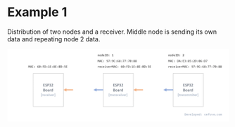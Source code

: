 # Example 1

Distribution of two nodes and a receiver. Middle node is sending its own data and repeating node 2 data.

![](images/example1.png?)
